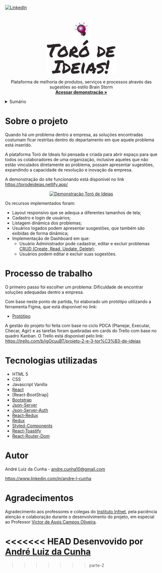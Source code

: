 <!-- BADGES -->
[![LinkedIn](https://img.shields.io/badge/-LinkedIn-black.svg?style=for-the-badge&logo=linkedin&colorB=555)](www.linkedin.com/in/andre-l-cunha)


<br />
<div align="center">
  <a href="https://torodeideias.netlify.app/">
    <img src="front-end/public/logo_lampada.svg" alt="Logo Lampada" width="60" height="63">
  </a>
  <br />
  <a href="https://torodeideias.netlify.app/">
    <img src="front-end/public/toro_ideias_black.svg"/>
  </a>  
  <p align="center">
    Plataforma de melhoria de produtos, serviços e processos através das sugestões ao estilo Brain Storm
    <br />
    <a href="https://torodeideias.netlify.app/"><strong>Acessar demonstração »</strong></a>
  </p>
</div>


<details>
  <summary>Sumário</summary>
  <ol>
    <li><a href="#sobre-o-projeto">Sobre o projeto</a></li>
    <li><a href="#processo-de-trabalho">Processo de trabalho</a></li>
    <li><a href="#tecnologias-utilizadas">Tecnologias utilizadas</a></li>
    <li><a href="#autor">Autor</a></li>
    <li><a href="#agradecimentos">Agradecimentos</a></li>
  </ol>
</details>


# Sobre o projeto

Quando há um problema dentro a empresa, as soluções encontradas costumam ficar restritas dentro do departamento em que aquele problema está inserido.

A plataforma Toró de Ideais foi pensada e criada para abrir espaço para que todos os colaboradores de uma organização, inclusive aqueles que não estão vinculados diretamente ao problema, possam apresentar sugestões, expandindo a capacidade de resolução e inovação da empresa.

A demonstração do site funcionando está disponível no link https://torodeideias.netlify.app/


<div align="center">
  <a href="https://torodeideias.netlify.app/">
    <img src="front-end/public/demo.gif" alt="Demonstração Toró de Ideias" width="637" height="331" />
  </a>
</div>

Os recursos implementados foram:

- Layout responsivo que se adequa a diferentes tamanhos de tela;
- Cadastro e login de usuários;
- Listagem dinâmica dos problemas;
- Usuários logados podem apresentar susgestões, que também são exibidas de forma dinâmica;
- Implementação de Dashboard em que:
    - Usuário Administrador pode cadastrar, editar e excluir problemas [CRUD (Create, Read, Update, Delete)](https://developer.mozilla.org/pt-BR/docs/Glossary/CRUD);
    - Usuários podem editar e excluir suas sugestões.


# Processo de trabalho

O primeiro passo foi escolher um problema: Dificuldade de encontrar soluções adequadas dentro a empresa.

Com base neste ponto de partida, foi elaborado um protótipo utilizando a ferramenta Figma, que está disponível no link: 

- [Protótipo](https://www.figma.com/proto/Oiht5ueI6InQ1LTZNYqKnj/Tor%C3%B3-de-Ideias?node-id=103%3A130&scaling=min-zoom&page-id=103%3A130&starting-point-node-id=103%3A258)

A gestão do projeto foi feita com base no ciclo PDCA (Planejar, Executar, Checar, Agir) e as tarefas foram quebradas em cards do Trello com base no quadro Kanban. O Trello está disponível pelo link: https://trello.com/b/igOcuuBT/projeto-2-e-3-tor%C3%B3-de-ideias


# Tecnologias utilizadas
- HTML 5
- CSS
- Javascript Vanilla
- [React](https://pt-br.reactjs.org/)
- [React-BootStrap]
- [Bootstrap](https://getbootstrap.com)
- [Json-Server](https://www.npmjs.com/package/json-server)
- [Json-Server-Auth](https://www.npmjs.com/package/json-server-auth)
- [React-Redux](https://react-redux.js.org/)
- [Redux](https://redux.js.org/)
- [Styled-Components](https://styled-components.com/)
- [React-Toastify](https://fkhadra.github.io/react-toastify/introduction)
- [React-Router-Dom](https://reactrouter.com/)


# Autor
André Luiz da Cunha - andre.cunha10@gmail.com

https://www.linkedin.com/in/andre-l-cunha


# Agradecimentos

Agradecimento aos professores e colegas do [Instituto Infnet](https://www.infnet.edu.br/infnet/home/), pela paciência atenção e colaboração durante o desenvolvimento do projeto, em especial ao Professor [Victor de Assis Campos Oliveira](https://www.linkedin.com/in/victorassis/).

<<<<<<< HEAD
Desenvovido por [André Luiz da Cunha](https://github.com/Andrecunha10/)
=======
>>>>>>> parte-2
